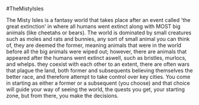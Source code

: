 #TheMistyIsles

The Misty Isles is a fantasy world that takes place after an event called 'the great extinction' in where all humans went extinct along with MOST big animals (like cheetahs or bears). The world is dominated by small creatures such as moles and rats and bunnies, any sort of small animal you can think of, they are deemed the former, meaning animals that were in the world before all the big animals were wiped out; however, there are animals that appeared after the humans went extinct aswell, such as bristles, murlocs, and whelps. they coexist with each other to an extent, there are often wars that plague the land, both former and subsequents believing themselves the better race, and therefore attempt to take control over key cities. You come in starting as either a former or a subsequent (you choose) and that choice will guide your way of seeing the world, the quests you get, your starting zone, but from there, you make the decisions.
